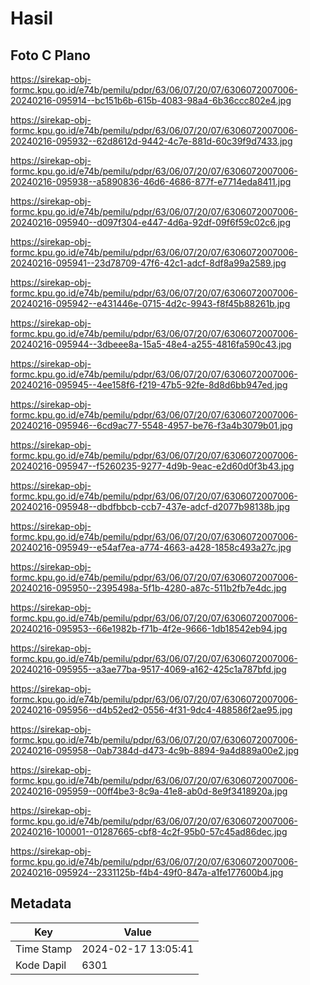 # Hasil

## Foto C Plano

https://sirekap-obj-formc.kpu.go.id/e74b/pemilu/pdpr/63/06/07/20/07/6306072007006-20240216-095914--bc151b6b-615b-4083-98a4-6b36ccc802e4.jpg

https://sirekap-obj-formc.kpu.go.id/e74b/pemilu/pdpr/63/06/07/20/07/6306072007006-20240216-095932--62d8612d-9442-4c7e-881d-60c39f9d7433.jpg

https://sirekap-obj-formc.kpu.go.id/e74b/pemilu/pdpr/63/06/07/20/07/6306072007006-20240216-095938--a5890836-46d6-4686-877f-e7714eda8411.jpg

https://sirekap-obj-formc.kpu.go.id/e74b/pemilu/pdpr/63/06/07/20/07/6306072007006-20240216-095940--d097f304-e447-4d6a-92df-09f6f59c02c6.jpg

https://sirekap-obj-formc.kpu.go.id/e74b/pemilu/pdpr/63/06/07/20/07/6306072007006-20240216-095941--23d78709-47f6-42c1-adcf-8df8a99a2589.jpg

https://sirekap-obj-formc.kpu.go.id/e74b/pemilu/pdpr/63/06/07/20/07/6306072007006-20240216-095942--e431446e-0715-4d2c-9943-f8f45b88261b.jpg

https://sirekap-obj-formc.kpu.go.id/e74b/pemilu/pdpr/63/06/07/20/07/6306072007006-20240216-095944--3dbeee8a-15a5-48e4-a255-4816fa590c43.jpg

https://sirekap-obj-formc.kpu.go.id/e74b/pemilu/pdpr/63/06/07/20/07/6306072007006-20240216-095945--4ee158f6-f219-47b5-92fe-8d8d6bb947ed.jpg

https://sirekap-obj-formc.kpu.go.id/e74b/pemilu/pdpr/63/06/07/20/07/6306072007006-20240216-095946--6cd9ac77-5548-4957-be76-f3a4b3079b01.jpg

https://sirekap-obj-formc.kpu.go.id/e74b/pemilu/pdpr/63/06/07/20/07/6306072007006-20240216-095947--f5260235-9277-4d9b-9eac-e2d60d0f3b43.jpg

https://sirekap-obj-formc.kpu.go.id/e74b/pemilu/pdpr/63/06/07/20/07/6306072007006-20240216-095948--dbdfbbcb-ccb7-437e-adcf-d2077b98138b.jpg

https://sirekap-obj-formc.kpu.go.id/e74b/pemilu/pdpr/63/06/07/20/07/6306072007006-20240216-095949--e54af7ea-a774-4663-a428-1858c493a27c.jpg

https://sirekap-obj-formc.kpu.go.id/e74b/pemilu/pdpr/63/06/07/20/07/6306072007006-20240216-095950--2395498a-5f1b-4280-a87c-511b2fb7e4dc.jpg

https://sirekap-obj-formc.kpu.go.id/e74b/pemilu/pdpr/63/06/07/20/07/6306072007006-20240216-095953--66e1982b-f71b-4f2e-9666-1db18542eb94.jpg

https://sirekap-obj-formc.kpu.go.id/e74b/pemilu/pdpr/63/06/07/20/07/6306072007006-20240216-095955--a3ae77ba-9517-4069-a162-425c1a787bfd.jpg

https://sirekap-obj-formc.kpu.go.id/e74b/pemilu/pdpr/63/06/07/20/07/6306072007006-20240216-095956--d4b52ed2-0556-4f31-9dc4-488586f2ae95.jpg

https://sirekap-obj-formc.kpu.go.id/e74b/pemilu/pdpr/63/06/07/20/07/6306072007006-20240216-095958--0ab7384d-d473-4c9b-8894-9a4d889a00e2.jpg

https://sirekap-obj-formc.kpu.go.id/e74b/pemilu/pdpr/63/06/07/20/07/6306072007006-20240216-095959--00ff4be3-8c9a-41e8-ab0d-8e9f3418920a.jpg

https://sirekap-obj-formc.kpu.go.id/e74b/pemilu/pdpr/63/06/07/20/07/6306072007006-20240216-100001--01287665-cbf8-4c2f-95b0-57c45ad86dec.jpg

https://sirekap-obj-formc.kpu.go.id/e74b/pemilu/pdpr/63/06/07/20/07/6306072007006-20240216-095924--2331125b-f4b4-49f0-847a-a1fe177600b4.jpg


## Metadata

| Key        | Value               |
| ---------- | ------------------- |
| Time Stamp | 2024-02-17 13:05:41 |
| Kode Dapil | 6301                |



